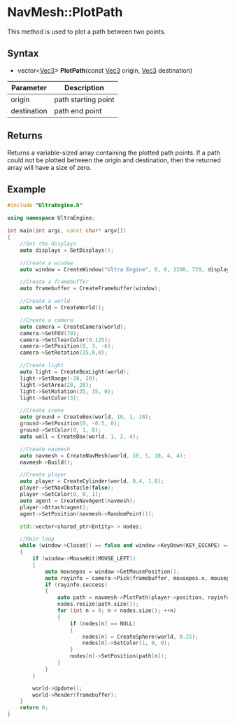 # NavMesh::PlotPath

This method is used to plot a path between two points.

## Syntax

- vector<[Vec3](Vec3.md)\> **PlotPath**(const [Vec3](Vec3.md) origin, [Vec3](Vec3.md) destination)

| Parameter | Description |
|---|---|
| origin | path starting point |
| destination | path end point |

## Returns

Returns a variable-sized array containing the plotted path points. If a path could not be plotted between the origin and destination, then the returned array will have a size of zero. 

## Example

```c++
#include "UltraEngine.h"

using namespace UltraEngine;

int main(int argc, const char* argv[])
{
    //Get the displays
    auto displays = GetDisplays();

    //Create a window
    auto window = CreateWindow("Ultra Engine", 0, 0, 1280, 720, displays[0], WINDOW_CENTER | WINDOW_TITLEBAR);

    //Create a framebuffer
    auto framebuffer = CreateFramebuffer(window);

    //Create a world
    auto world = CreateWorld();

    //Create a camera    
    auto camera = CreateCamera(world);
    camera->SetFOV(70);
    camera->SetClearColor(0.125);
    camera->SetPosition(0, 3, -6);
    camera->SetRotation(35,0,0);

    //Create light
    auto light = CreateBoxLight(world);
    light->SetRange(-20, 20);
    light->SetArea(20, 20);
    light->SetRotation(35, 35, 0);
    light->SetColor(3);

    //Create scene
    auto ground = CreateBox(world, 10, 1, 10);
    ground->SetPosition(0, -0.5, 0);
    ground->SetColor(0, 1, 0);
    auto wall = CreateBox(world, 1, 2, 4);

    //Create navmesh
    auto navmesh = CreateNavMesh(world, 10, 5, 10, 4, 4);
    navmesh->Build();

    //Create player
    auto player = CreateCylinder(world, 0.4, 1.8);
    player->SetNavObstacle(false);
    player->SetColor(0, 0, 1);
    auto agent = CreateNavAgent(navmesh);
    player->Attach(agent);
    agent->SetPosition(navmesh->RandomPoint());

    std::vector<shared_ptr<Entity> > nodes;

    //Main loop
    while (window->Closed() == false and window->KeyDown(KEY_ESCAPE) == false)
    {
        if (window->MouseHit(MOUSE_LEFT))
        {
            auto mousepos = window->GetMousePosition();
            auto rayinfo = camera->Pick(framebuffer, mousepos.x, mousepos.y);
            if (rayinfo.success)
            {
                auto path = navmesh->PlotPath(player->position, rayinfo.position);
                nodes.resize(path.size());
                for (int n = 0; n < nodes.size(); ++n)
                {
                    if (nodes[n] == NULL)
                    {
                        nodes[n] = CreateSphere(world, 0.25);
                        nodes[n]->SetColor(1, 0, 0);
                    }
                    nodes[n]->SetPosition(path[n]);
                }
            }
        }

        world->Update();
        world->Render(framebuffer);
    }
    return 0;
}
```
